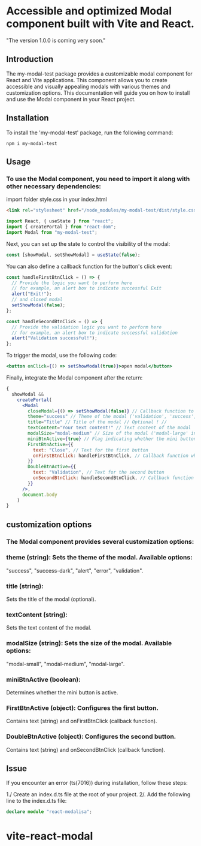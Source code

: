 # Accessible and optimized Modal component built with Vite and React.

"The version 1.0.0 is coming very soon."

## Introduction

The my-modal-test package provides a customizable modal component for React and Vite applications. This component allows you to create accessible and visually appealing modals with various themes and customization options. This documentation will guide you on how to install and use the Modal component in your React project.

## Installation

To install the 'my-modal-test' package, run the following command:

```shell
npm i my-modal-test
```

## Usage

### To use the Modal component, you need to import it along with other necessary dependencies:

import folder style.css in your index.html

```html
<link rel="stylesheet" href="/node_modules/my-modal-test/dist/style.css" />
```

```js
import React, { useState } from "react";
import { createPortal } from "react-dom";
import Modal from "my-modal-test";
```

Next, you can set up the state to control the visibility of the modal:

```js
const [showModal, setShowModal] = useState(false);
```

You can also define a callback function for the button's click event:

```js
const handleFirstBtnClick = () => {
  // Provide the logic you want to perform here
  // for example, an alert box to indicate successful Exit
  alert("Exit!");
  // and closed modal
  setShowModal(false);
};

const handleSecondBtnClick = () => {
  // Provide the validation logic you want to perform here
  // for example, an alert box to indicate successful validation
  alert("Validation successful!");
};
```

To trigger the modal, use the following code:

```jsx
<button onClick={() => setShowModal(true)}>open modal</button>
```

Finally, integrate the Modal component after the return:

```jsx
{
  showModal &&
    createPortal(
      <Modal
        closeModal={() => setShowModal(false)} // Callback function to close the modal
        theme="success" // Theme of the modal ('validation', 'success', 'success-dark', 'alert', 'error')
        title="Title" // Title of the modal // Optional ! //
        textContent="Your text content!" // Text content of the modal
        modalSize="modal-medium" // Size of the modal ('modal-large' in this case)
        miniBtnActive={true} // Flag indicating whether the mini button is active // true or false
        FirstBtnActive={{
          text: "Close", // Text for the first button
          onFirstBtnClick: handleFirstBtnClick, // Callback function when the first button is clicked
        }}
        DoubleBtnActive={{
          text: "Validation", // Text for the second button
          onSecondBtnClick: handleSecondBtnClick, // Callback function when the second button is clicked
        }}
      />,
      document.body
    )
}
```

## customization options

### The Modal component provides several customization options:

### theme (string): Sets the theme of the modal. Available options: 
"success", "success-dark", "alert", "error", "validation".
### title (string): 
Sets the title of the modal (optional).
### textContent (string): 
Sets the text content of the modal.
### modalSize (string): Sets the size of the modal. Available options:
 "modal-small", "modal-medium", "modal-large".
### miniBtnActive (boolean): 
Determines whether the mini button is active.
### FirstBtnActive (object): Configures the first button. 
Contains text (string) and onFirstBtnClick (callback function).
### DoubleBtnActive (object): Configures the second button.
 Contains text (string) and onSecondBtnClick (callback function).

## Issue

If you encounter an error (ts(7016)) during installation, follow these steps:

1./ Create an index.d.ts file at the root of your project.
2/. Add the following line to the index.d.ts file:

```ts
declare module "react-modalisa";
```

# vite-react-modal

